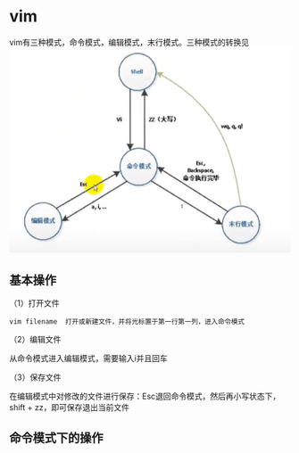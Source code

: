 # vim  

vim有三种模式，命令模式，编辑模式，末行模式。三种模式的转换见![图片](/imgs/vim.PNG)

## 基本操作  

（1）打开文件  

```shell
vim filename  打开或新建文件，并将光标置于第一行第一列，进入命令模式
```

（2）编辑文件  

从命令模式进入编辑模式，需要输入i并且回车  

（3）保存文件  

在编辑模式中对修改的文件进行保存：Esc退回命令模式，然后再小写状态下，shift + zz，即可保存退出当前文件  

## 命令模式下的操作  

